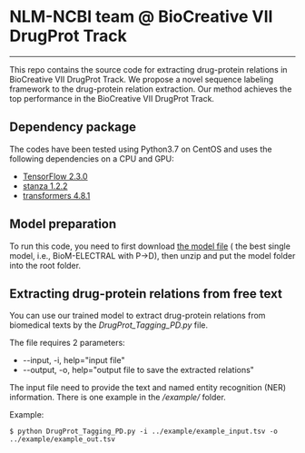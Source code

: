 # NLM-NCBI team @ BioCreative VII DrugProt Track 
***
This repo contains the source code for extracting drug-protein relations in BioCreative VII DrugProt Track.
We propose a novel sequence labeling framework to the drug-protein relation extraction. Our method achieves the top performance in the BioCreative VII DrugProt Track.


## Dependency package
The codes have been tested using Python3.7 on CentOS and uses the following dependencies on a CPU and GPU:


- [TensorFlow 2.3.0](https://www.tensorflow.org/)
- [stanza 1.2.2](https://stanfordnlp.github.io/stanza/)
- [transformers 4.8.1](https://huggingface.co/docs/transformers/index)



## Model preparation

To run this code, you need to first download [the model file](https://ftp.ncbi.nlm.nih.gov/pub/lu/PhenoTagger/models.zip) ( the best single model, i.e., BioM-ELECTRAL with P->D), then unzip and put the model folder into the root folder.


## Extracting drug-protein relations from free text
<a name="tagging"></a>

You can use our trained model to extract drug-protein relations from biomedical texts by the *DrugProt_Tagging_PD.py* file.


The file requires 2 parameters:

- --input, -i, help="input file"
- --output, -o, help="output file to save the extracted relations"


The input file need to provide the text and named entity recognition (NER) information. There is one example in the */example/* folder.

Example:

```
$ python DrugProt_Tagging_PD.py -i ../example/example_input.tsv -o ../example/example_out.tsv
```

